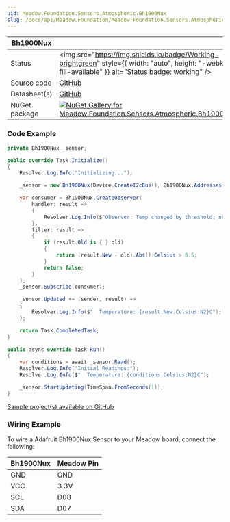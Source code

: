 ```yaml
---
uid: Meadow.Foundation.Sensors.Atmospheric.Bh1900Nux
slug: /docs/api/Meadow.Foundation/Meadow.Foundation.Sensors.Atmospheric.Bh1900Nux
---
```


| Bh1900Nux | |
|--------|--------|
| Status | <img src="https://img.shields.io/badge/Working-brightgreen" style={{ width: "auto", height: "-webkit-fill-available" }} alt="Status badge: working" /> |
| Source code | [GitHub](https://github.com/WildernessLabs/Meadow.Foundation/tree/main/Source/Meadow.Foundation.Peripherals/Sensors.Atmospheric.Bh1900Nux) |
| Datasheet(s) | [GitHub](https://github.com/WildernessLabs/Meadow.Foundation/tree/main/Source/Meadow.Foundation.Peripherals/Sensors.Atmospheric.Bh1900Nux/Datasheet) |
| NuGet package | <a href="https://www.nuget.org/packages/Meadow.Foundation.Sensors.Atmospheric.Bh1900Nux/" target="_blank"><img src="https://img.shields.io/nuget/v/Meadow.Foundation.Sensors.Atmospheric.Bh1900Nux.svg?label=Meadow.Foundation.Sensors.Atmospheric.Bh1900Nux" alt="NuGet Gallery for Meadow.Foundation.Sensors.Atmospheric.Bh1900Nux" /></a> |

### Code Example

```csharp
private Bh1900Nux _sensor;

public override Task Initialize()
{
    Resolver.Log.Info("Initializing...");

    _sensor = new Bh1900Nux(Device.CreateI2cBus(), Bh1900Nux.Addresses.Default);

    var consumer = Bh1900Nux.CreateObserver(
        handler: result =>
        {
            Resolver.Log.Info($"Observer: Temp changed by threshold; new temp: {result.New.Celsius:N2}C, old: {result.Old?.Celsius:N2}C");
        },
        filter: result =>
        {
            if (result.Old is { } old)
            {
                return (result.New - old).Abs().Celsius > 0.5;
            }
            return false;
        }
    );
    _sensor.Subscribe(consumer);

    _sensor.Updated += (sender, result) =>
    {
        Resolver.Log.Info($"  Temperature: {result.New.Celsius:N2}C");
    };

    return Task.CompletedTask;
}

public async override Task Run()
{
    var conditions = await _sensor.Read();
    Resolver.Log.Info("Initial Readings:");
    Resolver.Log.Info($"  Temperature: {conditions.Celsius:N2}C");

    _sensor.StartUpdating(TimeSpan.FromSeconds(1));
}

```

[Sample project(s) available on GitHub](https://github.com/WildernessLabs/Meadow.Foundation/tree/main/Source/Meadow.Foundation.Peripherals/Sensors.Atmospheric.Bh1900Nux/Samples/Bh1900Nux_Sample)

### Wiring Example

To wire a Adafruit Bh1900Nux Sensor to your Meadow board, connect the following:

| Bh1900Nux  | Meadow Pin |
|--------|------------|
| GND    | GND        |
| VCC    | 3.3V       |
| SCL    | D08        |
| SDA    | D07        |





